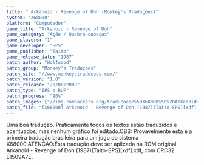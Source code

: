 ```yaml
---
title: " Arkanoid - Revenge of Doh (Monkey's Traduções)"
system: "X68000"
platform: "Computador"
game_title: "Arkanoid - Revenge of Doh"
game_category: "Ação / Quebra-cabeças"
game_players: "1"
game_developer: "SPS"
game_publisher: "Taito"
game_release_date: "1987"
patch_author: "Wolfwood"
patch_group: "Monkey's Traduções"
patch_site: "//www.monkeystraducoes.com/"
patch_version: "1.0"
patch_release: "20/08/2009"
patch_type: "IPS e RUP"
patch_progress: "90%"
patch_images: ["//img.romhackers.org/traducoes/%5BX68000%5D%20Arkanoid%20-%20Revenge%20of%20Doh%20-%20Monkey's%20Tradu%C3%A7%C3%B5es%20-%201.png","//img.romhackers.org/traducoes/%5BX68000%5D%20Arkanoid%20-%20Revenge%20of%20Doh%20-%20Monkey's%20Tradu%C3%A7%C3%B5es%20-%202.png","//img.romhackers.org/traducoes/%5BX68000%5D%20Arkanoid%20-%20Revenge%20of%20Doh%20-%20Monkey's%20Tradu%C3%A7%C3%B5es%20-%203.png"]
patch_file: "[X68000] Arkanoid - Revenge of Doh (1987)(Taito-SPS)[xdf] [T-BR] [T-Wolfwood G-Monkey's Traduções] [V-1.0 P-90% A-2009].rar"
---
```

Uma boa tradução. Praticamente todos os textos estão traduzidos e acentuados, mas nenhum gráfico foi editado.OBS: Provavelmente esta é a primeira tradução brasileira para um jogo do sistema X68000.ATENÇÃO:Esta tradução deve ser aplicada na ROM original Arkanoid - Revenge of Doh (1987)(Taito-SPS)[xdf].xdf, com CRC32 E1509A7E.